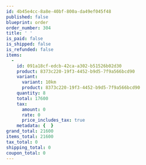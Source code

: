 ```yaml
---
id: 4b45e4cc-8a8e-40bf-800a-da49ef045f48
published: false
blueprint: order
order_number: 304
title: ' '
is_paid: false
is_shipped: false
is_refunded: false
items:
  -
    id: 091a18cf-edcb-42ca-a302-b51526b02d30
    product: 8373c220-19f3-4452-b9d5-7f9a566bcd90
    variant:
      variant: 10km
      product: 8373c220-19f3-4452-b9d5-7f9a566bcd90
    quantity: 8
    total: 17600
    tax:
      amount: 0
      rate: 0
      price_includes_tax: true
    metadata: {  }
grand_total: 21600
items_total: 21600
tax_total: 0
shipping_total: 0
coupon_total: 0
---
```


